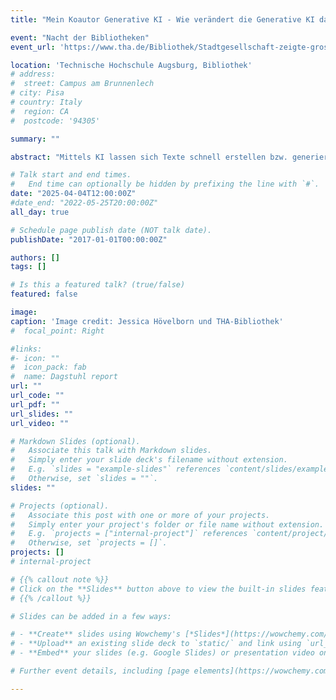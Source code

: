 ```yaml
---
title: "Mein Koautor Generative KI - Wie verändert die Generative KI das wissenschaftliche Schreiben?"

event: "Nacht der Bibliotheken" 
event_url: 'https://www.tha.de/Bibliothek/Stadtgesellschaft-zeigte-grosses-Interesse-an-der-THA-Bibliothek-bei-der-Nacht-der-Bibliotheken-2025.html'

location: 'Technische Hochschule Augsburg, Bibliothek'
# address:
#  street: Campus am Brunnenlech
# city: Pisa
# country: Italy
#  region: CA
#  postcode: '94305'

summary: ""

abstract: "Mittels KI lassen sich Texte schnell erstellen bzw. generieren. Das gelingt dank sogenannter Sprachmodelle, auch Large Language Models (LLMs) genannt. Doch wie funktionieren LLMs und was können sie (nicht)? Welche Rolle spielen sie heute beim wissenschaftlichen Schreiben? Als Expertin für Sprachmodelle erläutert Prof. Dr. phil. Alessandra Zarcone, wie Generative KI aus vorhandenen Daten lernt und immer besser werden kann. Da LLMs jedoch nicht in Datenbanken verankert sind, sind sie keine Suchmaschine. So genügt heute zum Texten mit KI oft schon ein guter Prompt - während beim wissenschaftlichen Schreiben und bei der Recherche KI an ihre Grenzen stößt."

# Talk start and end times.
#   End time can optionally be hidden by prefixing the line with `#`.
date: "2025-04-04T12:00:00Z"
#date_end: "2022-05-25T20:00:00Z"
all_day: true

# Schedule page publish date (NOT talk date).
publishDate: "2017-01-01T00:00:00Z"

authors: []
tags: []

# Is this a featured talk? (true/false)
featured: false

image:
caption: 'Image credit: Jessica Hövelborn und THA-Bibliothek'
#  focal_point: Right

#links:
#- icon: ""
#  icon_pack: fab
#  name: Dagstuhl report
url: ""
url_code: ""
url_pdf: ""
url_slides: ""
url_video: ""

# Markdown Slides (optional).
#   Associate this talk with Markdown slides.
#   Simply enter your slide deck's filename without extension.
#   E.g. `slides = "example-slides"` references `content/slides/example-slides.md`.
#   Otherwise, set `slides = ""`.
slides: ""

# Projects (optional).
#   Associate this post with one or more of your projects.
#   Simply enter your project's folder or file name without extension.
#   E.g. `projects = ["internal-project"]` references `content/project/deep-learning/index.md`.
#   Otherwise, set `projects = []`.
projects: []
# internal-project

# {{% callout note %}}
# Click on the **Slides** button above to view the built-in slides feature.
# {{% /callout %}}

# Slides can be added in a few ways:

# - **Create** slides using Wowchemy's [*Slides*](https://wowchemy.com/docs/managing-content/#create-slides) feature and link using `slides` parameter in the front matter of the talk file
# - **Upload** an existing slide deck to `static/` and link using `url_slides` parameter in the front matter of the talk file
# - **Embed** your slides (e.g. Google Slides) or presentation video on this page using [shortcodes](https://wowchemy.com/docs/writing-markdown-latex/).

# Further event details, including [page elements](https://wowchemy.com/docs/writing-markdown-latex/) such as image galleries, can be added to the body of this page.

---
```

